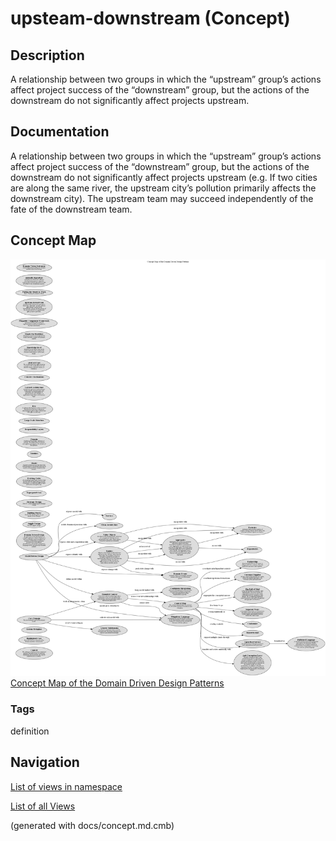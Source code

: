 # upsteam-downstream (Concept)
## Description
A relationship between two groups in which the “upstream” group’s actions
affect project success of the “downstream” group, but the actions of the
downstream do not significantly affect projects upstream.

## Documentation
A relationship between two groups in which the “upstream” group’s actions
affect project success of the “downstream” group, but the actions of the
downstream do not significantly affect projects upstream (e.g. If two cities
are along the same river, the upstream city’s pollution primarily affects the
downstream city). The upstream team may succeed independently of the fate of
the downstream team.

## Concept Map
![Concept Map of the Domain Driven Design Patterns](../../software-development/domain-driven-design/concept-view.png)
[Concept Map of the Domain Driven Design Patterns](../../software-development/domain-driven-design/concept-view.md)

### Tags
definition


## Navigation
[List of views in namespace](./views-in-namespace.md)

[List of all Views](../../views.md)

(generated with docs/concept.md.cmb)
